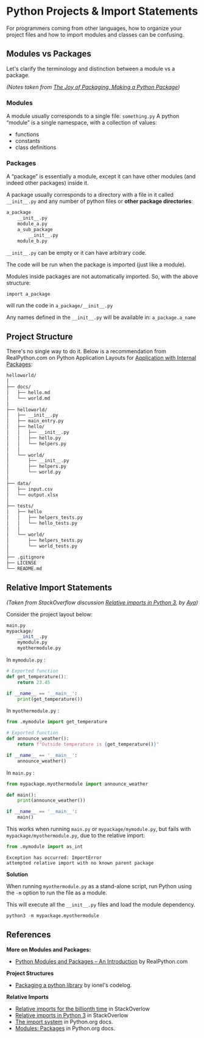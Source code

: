 # Python Projects & Import Statements

For programmers coming from other languages, how to organize your project files and how to import modules and classes can be confusing.

## Modules vs Packages

Let's clarify the terminology and distinction between a module vs a package.

*(Notes taken from [The Joy of Packaging, Making a Python Package](https://python-packaging-tutorial.readthedocs.io/en/2018/setup_py.html))*

### Modules

A module usually corresponds to a single file: `something.py`
A python “module” is a single namespace, with a collection of values:

-   functions
-   constants
-   class definitions

### Packages

A “package” is essentially a module, except it can have other modules (and indeed other packages) inside it.

A package usually corresponds to a directory with a file in it called `__init__.py` and any number of python files or **other package directories**:

```sh
a_package
	__init__.py
	module_a.py
	a_sub_package
		__init__.py
	module_b.py
```

`__init__.py` can be empty or it can have arbitrary code.

The code will be run when the package is imported (just like a module).

Modules inside packages are not automatically imported. So, with the above structure:

```sh
import a_package
```

will run the code in `a_package/__init__.py`

Any names defined in the `__init__.py` will be available in: `a_package.a_name`


## Project Structure

There's no single way to do it. Below is a recommendation from RealPython.com on Python Application Layouts for [Application with Internal Packages](https://realpython.com/python-application-layouts/#application-with-internal-packages):

```sh
helloworld/
│
├── docs/
│   ├── hello.md
│   └── world.md
│
├── helloworld/
│   ├── __init__.py
│   ├── main_entry.py
│   ├── hello/
│   │   ├── __init__.py
│   │   ├── hello.py
│   │   └── helpers.py
│   │
│   └── world/
│       ├── __init__.py
│       ├── helpers.py
│       └── world.py
│
├── data/
│   ├── input.csv
│   └── output.xlsx
│
├── tests/
│   ├── hello
│   │   ├── helpers_tests.py
│   │   └── hello_tests.py
│   │
│   └── world/
│       ├── helpers_tests.py
│       └── world_tests.py
│
├── .gitignore
├── LICENSE
└── README.md
```


## Relative Import Statements

*(Taken from StackOverflow discussion [Relative imports in Python 3](https://stackoverflow.com/questions/16981921/relative-imports-in-python-3),  by [Aya](https://stackoverflow.com/users/172176/aya))*

Consider the project layout below:

```python
main.py
mypackage/
    __init__.py
    mymodule.py
    myothermodule.py
```

In `mymodule.py` :

```python
# Exported function
def get_temperature():
    return 23.45

if __name__ == '__main__':
    print(get_temperature())
```

In `myothermodule.py` :

```python
from .mymodule import get_temperature

# Exported function
def announce_weather():
    return f"Outside temperature is {get_temperature()}"

if __name__ == '__main__':
    announce_weather()
```

In `main.py` :

```python
from mypackage.myothermodule import announce_weather

def main():
    print(announce_weather())

if __name__ == '__main__':
    main()
```

This works when running  `main.py` or `mypackage/mymodule.py`, but fails with `mypackage/myothermodule.py`, due to the relative import:

```python
from .mymodule import as_int
```

```
Exception has occurred: ImportError
attempted relative import with no known parent package
```


**Solution**

When running `myothermodule.py` as a stand-alone script, run Python using the `-m` option to run the file as a module.

This will execute all the `__init__.py` files and load the module dependency.

```python
python3 -m mypackage.myothermodule
```



## References

**More on Modules and Packages:**
- [Python Modules and Packages – An Introduction](https://realpython.com/python-modules-packages/) by RealPython.com

**Project Structures**
- [Packaging a python library](https://blog.ionelmc.ro/2014/05/25/python-packaging/) by ionel's codelog.

**Relative Imports**
- [Relative imports for the billionth time](https://stackoverflow.com/questions/14132789/relative-imports-for-the-billionth-time/14132912#14132912) in StackOverlow
- [Relative imports in Python 3](https://stackoverflow.com/questions/16981921/relative-imports-in-python-3) in StackOverlow
- [The import system](https://docs.python.org/3/reference/import.html#package-relative-imports) in Python.org docs.
- [Modules: Packages](https://docs.python.org/3/tutorial/modules.html#packages) in Python.org docs.

